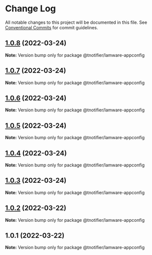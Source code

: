 # Change Log

All notable changes to this project will be documented in this file.
See [Conventional Commits](https://conventionalcommits.org) for commit guidelines.

## [1.0.8](https://github.com/tnotifier/lamware/compare/@tnotifier/lamware-appconfig@1.0.7...@tnotifier/lamware-appconfig@1.0.8) (2022-03-24)

**Note:** Version bump only for package @tnotifier/lamware-appconfig





## [1.0.7](https://github.com/tnotifier/lamware/compare/@tnotifier/lamware-appconfig@1.0.6...@tnotifier/lamware-appconfig@1.0.7) (2022-03-24)

**Note:** Version bump only for package @tnotifier/lamware-appconfig





## [1.0.6](https://github.com/tnotifier/lamware/compare/@tnotifier/lamware-appconfig@1.0.5...@tnotifier/lamware-appconfig@1.0.6) (2022-03-24)

**Note:** Version bump only for package @tnotifier/lamware-appconfig





## [1.0.5](https://github.com/tnotifier/lamware/compare/@tnotifier/lamware-appconfig@1.0.4...@tnotifier/lamware-appconfig@1.0.5) (2022-03-24)

**Note:** Version bump only for package @tnotifier/lamware-appconfig





## [1.0.4](https://github.com/tnotifier/lamware/compare/@tnotifier/lamware-appconfig@1.0.3...@tnotifier/lamware-appconfig@1.0.4) (2022-03-24)

**Note:** Version bump only for package @tnotifier/lamware-appconfig





## [1.0.3](https://github.com/tnotifier/lamware/compare/@tnotifier/lamware-appconfig@1.0.2...@tnotifier/lamware-appconfig@1.0.3) (2022-03-24)

**Note:** Version bump only for package @tnotifier/lamware-appconfig





## [1.0.2](https://github.com/tnotifier/lamware/compare/@tnotifier/lamware-appconfig@1.0.1...@tnotifier/lamware-appconfig@1.0.2) (2022-03-22)

**Note:** Version bump only for package @tnotifier/lamware-appconfig





## 1.0.1 (2022-03-22)

**Note:** Version bump only for package @tnotifier/lamware-appconfig
